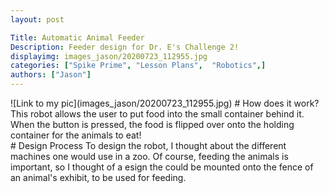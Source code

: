 ```yaml
---
layout: post

Title: Automatic Animal Feeder
Description: Feeder design for Dr. E's Challenge 2!
displayimg: images_jason/20200723_112955.jpg
categories: ["Spike Prime", "Lesson Plans",  "Robotics",]
authors: ["Jason"]
---
```


<div class="image_text_overlay" markdown="1">
![Link to my pic](images_jason/20200723_112955.jpg)
# How does it work?
This robot allows the user to put food into the small container behind it. When the button is pressed, the food is flipped over onto the holding container for the animals to eat!
</div>

<div class="free_write" markdown="1">
# Design Process
To design the robot, I thought about the different machines one would use in a zoo. Of course, feeding the animals is important, so I thought of a esign the could be mounted onto the fence of an animal's exhibit, to be used for feeding.
</div>
